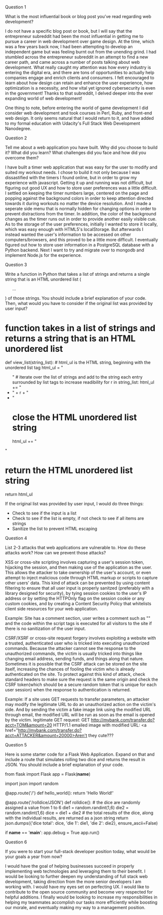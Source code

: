 Question 1

What is the most influential book or blog post you’ve read regarding web development?

I do not have a specific blog post or book, but I will say that the entrepreneur subreddit had been the most influential
in getting me to pursue a career in web development over game design. At the time, which was a few years back now, I had
been attempting to develop an independent game but was feeling burnt out from the unending grind. I had stumbled across
the entrepreneur subreddit in an attempt to find a new career path, and came across a number of posts talking about web
development. What really caught my attention was how every industry is entering the digital era, and there are tons of
opportunities to actually help companies engage and enrich clients and consumers. I felt encouraged to learn about how
design can retain and enhance the user experience, how optimization is a necessity, and how vital yet ignored cybersecurity
is even in the government! Thanks to that subreddit, I delved deeper into the ever expanding world of web development!

One thing to note, before entering the world of game development I did consider web development and took courses in Perl,
Ruby, and front-end web design. It only seems natural that I would return to it, and have added to my formal education with 
Udacity's Full Stack Web Development Nanodegree.

Question 2

Tell me about a web application you have built. Why did you choose to build it? What did you learn?
What challenges did you face and how did you overcome them?

I have built a timer web application that was easy for the user to modify and suited my workout needs. I chose to build
it not only because I was dissastified with the timers I found online, but in order to grow my experience with javascript.
Getting it up and running was not difficult, but figuring out good UX and how to store user preferences was a little difficult. 
I settled on keeping the timer numbers large, centered on the page and popping against the background colors in order to keep attention
directed towards it during workouts no matter the device resolution. And I made a seperate side menu that is normally hidden for
changing options in order to prevent distractions from the timer. In addition, the color of the background changes as the timer
runs out in order to provide another easily visible cue. As to the storage of the user preferences, initially I wanted to store it locally,
which was easy enough with HTML5's localStorage. But afterwards I instead wanted the user's information to be accessed on other
computers/browsers, and this proved to be a little more difficult. I eventually figured out how to store user information in a PostgreSQL
database with a Python backend. Next I want to try and migrate over to mongodb and implement Node.js for the experience.

Question 3

Write a function in Python that takes a list of strings and returns a single string that is an HTML
unordered list (<ul>...</ul>) of those strings. You should include a brief explanation of your code.
Then, what would you have to consider if the original list was provided by user input?

# function takes in a list of strings and returns a string that is an HTML unordered list
def view_list(string_list):
	# html_ul is the HTML string, beginning with the unordered list tag
	html_ul = "<ul>"
	# iterate over the list of strings and add to the string each entry surrounded by list tags to increase readibility
	for r in string_list:
		html_ul += "<li>" + r + "<li>"
# close the HTML unordered list string
html_ul += "</ul>"
# return the HTML unordered list string
return html_ul

If the original list was provided by user input, I would do three things:
- Check to see if the input is a list
- Check to see if the list is empty, if not check to see if all items are strings
- Sanitize the list to prevent HTML escaping

Question 4

List 2-3 attacks that web applications are vulnerable to. How do these attacks work? How can we prevent those attacks?

XSS or cross-site scripting involves capturing a user's session token, hijacking the session, and then making use of the
application as the user. This allows the attacker to take ownership of the user's account, or even attempt to inject
malicious code through HTML markup or scripts to capture other users' data. This kind of attack can be prevented by using
content filtering to ensure that all user input is properly sanitzed (preferably with a library designed for security), 
by tying session cookies to the user's IP address or by setting the HTTPOnly flag on the session cookie or any custom cookies, 
and by creating a Content Security Policy that whitelists client side resources for your web application.

Example: Site has a comment section, user writes a comment such as "<script>...</script>" and the code within the script tags
is executed for all visitors to the site if there is no sanitization of the user input.

CSRF/XSRF or cross-site request forgery involves exploiting a website with a trusted, authenticated user who is tricked into
executing unauthorized commands. Because the attacker cannot see the response to the unauthorized commands, the victim is usually
tricked into things like changing email address, sending funds, and things along that nature. Sometimes it is possible that the
CSRF attack can be stored on the site itself, increasing the chances of fooling the victim who is already authenticated on the site.
To protect against this kind of attack, check standard headers to make sure the request is the same origin and check the CSRF
token(which should be a secure random token that is unique for each user session) when the response to authentication is returned.

Example: If a site uses GET requests to transfer parameters, an attacker may modify the legitimate URL to do an unauthorized action
on the victim's side. And by sending the victim a fake image link using the modified URL through email, the modified URL will be run
as soon as the email is opened by the victim. 
legitimate GET request: GET http://mybank.com/transfer.do?acct=TOM&amount=20 HTTP/1.1
emailed image with modified URL: <a href="http://mybank.com/transfer.do?acct=ATTACKER&amount=20000>Aren't they cute???</a>

Question 5

Here is some starter code for a Flask Web Application. Expand on that and include a route that simulates
rolling two dice and returns the result in JSON. You should include a brief explanation of your code.

from flask import Flask
app = Flask(__name__)

import json
import random

@app.route('/')
def hello_world():
 return 'Hello World!'

@app.route('/rolldice/JSON')
def rolldice():
	# the dice are randomly assigned a value from 1 to 6
	die1 = random.randint(1,6)
	die2 = random.randint(1,6)
	dice = die1 + die2
	# the total results of the dice, along with the individual results, are returned as a json string
	return json.dumps({'dice total': dice, 'die 1': die1, 'die 2': die2}, ensure_ascii=False)
	

if __name__ == '__main__':
 app.debug = True
 app.run()

 
Question 6

If you were to start your full-stack developer position today, what would be your goals a year from now?

I would have the goal of helping businesses succeed in properly implementing web technologies and leveraging
them to their benefit. I would be looking to further deepen my understanding of full stack web development,
taking direction from the more senior developers I am working with. I would have my eyes set on perfecting UX.
I would like to contribute to the open source community and become very respected for helpful additions.
I finally would be looking to increase my responsibilities in helping my teammates accomplish our tasks more
efficiently while boosting our morale, and eventually making my way to a management position.
